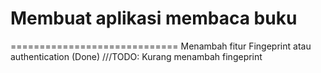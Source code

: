 # Membuat aplikasi membaca buku

=============================
Menambah fitur Fingeprint atau authentication (Done)
///TODO: Kurang menambah fingeprint

